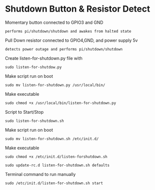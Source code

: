 # Shutdown Button & Resistor Detect

Momentary button connected to GPIO3 and GND
    
    performs pi/shutdown/shutdown and awakes from halted state
    
Pull Down resistor connected to GPIO4,GND, and power supply 5v
   
    detects power outage and performs pi/shutdown/shutdown 


Create listen-for-shutdown.py file with     
    
    sudo listen-for-shutdow.py

Make script run on boot
   
    sudo mv listen-for-shutdown.py /usr/local/bin/

Make executable            
    
    sudo chmod +x /usr/local/bin/listen-for-shutdown.py

Script to Start/Stop   
 
    sudo listen-for-shutdown.sh

Make script run on boot   

    sudo mv listen-for-shutdown.sh /etc/init.d/

Make executable 

    sudo chmod +x /etc/init.d/listen-forshutdown.sh

    sudo update-rc.d listen-for-shutdown.sh defaults

Terminal command to run manually 

    sudo /etc/init.d/listen-for-shutdown.sh start
